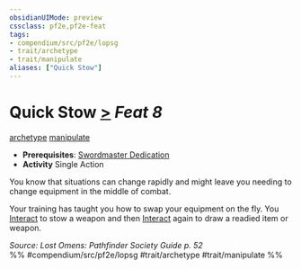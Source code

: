 ```yaml
---
obsidianUIMode: preview
cssclass: pf2e,pf2e-feat
tags:
- compendium/src/pf2e/lopsg
- trait/archetype
- trait/manipulate
aliases: ["Quick Stow"]
---
```

# Quick Stow  [>](../../rules/core-rulebook/chapter-9-playing-the-game.md#Actions "Single Action") *Feat 8*  
[archetype](../../rules/traits/archetype.md)  [manipulate](../../rules/traits/manipulate.md)  

- **Prerequisites**: [Swordmaster Dedication](swordmaster-dedication-locg.md)
- **Activity** Single Action

You know that situations can change rapidly and might leave you needing to change equipment in the middle of combat.

Your training has taught you how to swap your equipment on the fly. You [Interact](../../rules/actions/interact.md) to stow a weapon and then [Interact](../../rules/actions/interact.md) again to draw a readied item or weapon.

*Source: Lost Omens: Pathfinder Society Guide p. 52*  
%% #compendium/src/pf2e/lopsg #trait/archetype #trait/manipulate %%